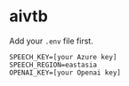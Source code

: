 # aivtb

Add your `.env` file first.
```
SPEECH_KEY=[your Azure key]
SPEECH_REGION=eastasia
OPENAI_KEY=[your Openai key]
```